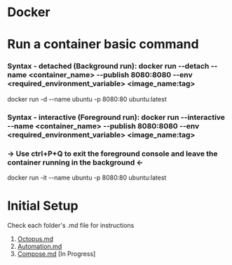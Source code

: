 # Docker

# Run a container basic command
### Syntax - detached (Background run): docker run --detach --name <container_name> --publish 8080:8080 --env <required_environment_variable>  <image_name:tag>
docker run -d --name ubuntu -p 8080:80 ubuntu:latest 
### Syntax - interactive (Foreground run): docker run --interactive --name <container_name> --publish 8080:8080 --env <required_environment_variable>  <image_name:tag>
### -> Use ctrl+P+Q to exit the foreground console and leave the container running in the background <-
docker run -it --name ubuntu -p 8080:80 ubuntu:latest

# Initial Setup
Check each folder's .md file for instructions

1. [Octopus.md](./Octopus%20Container/Octopus.md)
2. [Automation.md](./Automation/Automation.md)
3. [Compose.md](./Compose/Compose.md) [In Progress]
